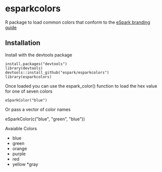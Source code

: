 # esparkcolors
R package to load common colors that conform to the [eSpark branding guide](https://www.dropbox.com/s/hc1m47m3lnykbwp/Keynote%20Branding%20Guide.pdf)

## Installation
Install with the devtools package

    install.packages("devtools")
    library(devtools)
    devtools::install_github("espark/esparkcolors")
    library(esparkcolors)
    
Once loaded you can use the espark_color() function to load the hex value for one of seven colors

    eSparkColor("blue")

Or pass a vector of color names

   eSparkColor(c("blue", "green", "blue"))

Avaiable Colors

* blue
* green
* orange
* purple
* red
* yellow
*gray
